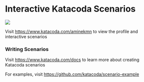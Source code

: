 # Interactive Katacoda Scenarios

[![](http://shields.katacoda.com/katacoda/aminekmn/count.svg)](https://www.katacoda.com/aminekmn "Get your profile on Katacoda.com")

Visit https://www.katacoda.com/aminekmn to view the profile and interactive scenarios

### Writing Scenarios
Visit https://www.katacoda.com/docs to learn more about creating Katacoda scenarios

For examples, visit https://github.com/katacoda/scenario-example
